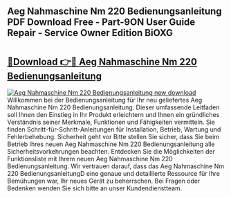 ## Aeg Nahmaschine Nm 220 Bedienungsanleitung PDF Download Free - Part-9ON User Guide Repair - Service Owner Edition BiOXG

# <h2><a href="http://df4s8pj.blite.top/?on=Aeg+Nahmaschine+Nm+220+Bedienungsanleitung">🔗Download 👉🔴 Aeg Nahmaschine Nm 220 Bedienungsanleitung</a></h2>

[![Aeg Nahmaschine Nm 220 Bedienungsanleitung new download](https://i.imgur.com/lujVjoI.png)](http://df4s8pj.blite.top/?on=Aeg+Nahmaschine+Nm+220+Bedienungsanleitung)
Willkommen bei der Bedienungsanleitung für Ihr neu geliefertes Aeg Nahmaschine Nm 220 Bedienungsanleitung. Dieser umfassende Leitfaden soll Ihnen den Einstieg in Ihr Produkt erleichtern und Ihnen ein gründliches Verständnis seiner Merkmale, Funktionen und Fähigkeiten vermitteln. Sie finden Schritt-für-Schritt-Anleitungen für Installation, Betrieb, Wartung und Fehlerbehebung. Sicherheit geht vor Bitte stellen Sie sicher, dass Sie beim Betrieb Ihres neuen Aeg Nahmaschine Nm 220 Bedienungsanleitung alle Sicherheitsvorkehrungen beachten. Entdecken Sie die Möglichkeiten der Funktionsliste mit Ihrem neuen Aeg Nahmaschine Nm 220 Bedienungsanleitung. Wir vertrauen darauf, dass das Aeg Nahmaschine Nm 220 BedienungsanleitungD eine genaue und detaillierte Ressource für Ihre Bemühungen war, Ihr neues Gerät zu beherrschen. Bei Fragen oder Bedenken wenden Sie sich bitte an unser Kundendienstteam.
